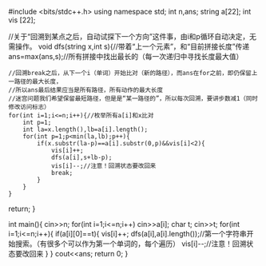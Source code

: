 #include <bits/stdc++.h>
using namespace std;
int n,ans;
string a[22];
int vis [22];

//关于“回溯到某点之后，自动试探下一个方向”这件事，由i和p循环自动决定，无需操作。
void dfs(string x,int s){//带着“上一个元素”，和“目前拼接长度”传递
    ans=max(ans,s);//所有拼接中找出最长的（每一次递归中寻找长度最大值）

    //回溯break之后，从下一个i（单词）开始比对（新的路径），而ans在for之前，即仍保留上一路径的最大长度，
    //所以ans最后结果应当是所有路径，所有动作的最大长度
    //迷宫问题我们希望保留最短路径，但是是“某一路径的”，所以每次回溯，要讲步数减1（同时修改访问标志）
    for(int i=1;i<=n;i++){//枚举所有a[i]和x比对
        int p=1;
        int la=x.length(),lb=a[i].length();
        for(int p=1;p<min(la,lb);p++){
            if(x.substr(la-p)==a[i].substr(0,p)&&vis[i]<2){
                vis[i]++;
                dfs(a[i],s+lb-p);
                vis[i]--;//注意！回溯状态要改回来
                break;
            }
        }
    }
return;
}

int main(){
    cin>>n;
    for(int i=1;i<=n;i++)
        cin>>a[i];
    char t;
    cin>>t;
    for(int i=1;i<=n;i++){
        if(a[i][0]==t){
            vis[i]++;
            dfs(a[i],a[i].length());//第一个字符串开始搜索。（有很多个可以作为第一个单词的，每个遍历）
            vis[i]--;//注意！回溯状态要改回来
        }
    }
    cout<<ans;
    return 0;
}
